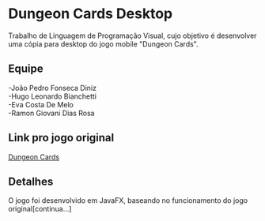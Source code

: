 # Dungeon Cards Desktop
Trabalho de Linguagem de Programação Visual, cujo objetivo é desenvolver uma cópia para desktop do jogo mobile "Dungeon Cards".

## Equipe  
 
    
  -João Pedro Fonseca Diniz  
  -Hugo Leonardo Bianchetti  
  -Eva Costa De Melo  
  -Ramon Giovani Dias Rosa  

## Link pro jogo original 

<a href="https://play.google.com/store/apps/details?id=com.The717pixels.DungeonCards&hl=pt_BR">Dungeon Cards</a>

## Detalhes
O jogo foi desenvolvido em JavaFX, baseando no funcionamento do jogo original[continua...]
  
